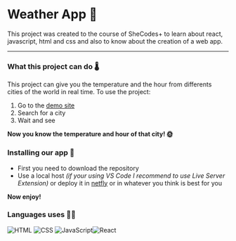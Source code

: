 # Weather App 🌈

This project was created to the course of SheCodes+ to learn about react, javascript, html and css and also to know about the creation of a web app.

---

### What this project can do 🌡

This project can give you the temperature and the hour from differents cities of the world in real time.
To use the project:

1. Go to the [demo site](https://gracious-ardinghelli-f6c49e.netlify.app/)
2. Search for a city
3. Wait and see

**Now you know the temperature and hour of that city! 🌞**

### Installing our app 🔧

- First you need to download the repository
- Use a local host _(if your using VS Code I recommend to use Live Server Extension)_ or deploy it in [netfly](https://www.netlify.com/) or in whatever you think is best for you

**Now enjoy!**

### Languages uses 👩‍💻

![HTML](https://i.imgur.com/CSYqKot.png) ![CSS](https://imgur.com/r8SEo0Z.png) ![JavaScript](https://i.imgur.com/stMC6CK.png)![React](https://i.imgur.com/B35dNgY.png)
